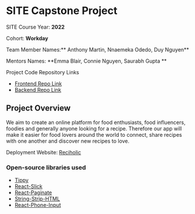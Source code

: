 # SITE Capstone Project

SITE Course Year: **2022**

Cohort: **Workday**

Team Member Names:** Anthony Martin, Nnaemeka Odedo, Duy Nguyen**

Mentors Names: **Emma Blair, Connie Nguyen, Saurabh Gupta **

Project Code Repository Links

* [Frontend Repo Link](https://github.com/the-brigadee/Reciholic/tree/main/capstone-ui)
* [Backend Repo Link](https://github.com/the-brigadee/Reciholic/tree/main/capstone-api)

## Project Overview

We aim to create an online platform for food enthusiasts, food influencers, foodies and generally anyone looking for a recipe. Therefore our app will make it easier for food lovers around the world to connect, share recipes with one another and discover new recipes to love.

Deployment Website: [Reciholic](https://reciholic.surge.sh)

### Open-source libraries used
* [Tippy](https://atomiks.github.io/tippyjs)
* [React-Slick](https://www.npmjs.com/package/react-slick)
* [React-Paginate](https://www.npmjs.com/package/react-paginate)
* [String-Strip-HTML](https://www.npmjs.com/package/string-strip-html)
* [React-Phone-Input](https://www.npmjs.com/package/react-phone-input-2)
